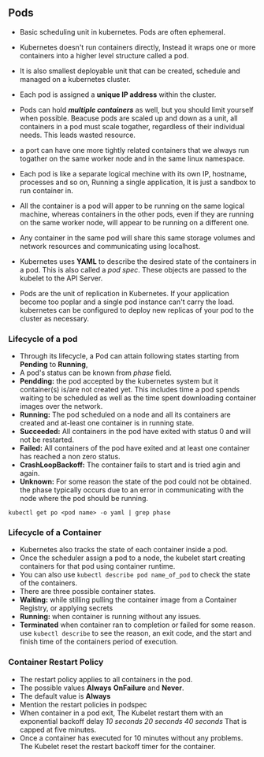 ## Pods
* Basic scheduling unit in kubernetes. Pods are often ephemeral.
* Kubernetes doesn't run containers directly, Instead it wraps one or more containers into a higher level structure called a pod.
* It is also smallest deployable unit that can be created, schedule and managed on a kubernetes cluster.
* Each pod is assigned a **unique IP address** within the cluster.
* Pods can hold ***multiple containers*** as well, but you should limit yourself when possible. Beacuse pods are scaled up and down as a unit, all containers in a pod must scale togather, regardless of their individual needs. This leads wasted resource.

* a port can have one more tightly related containers that we always run togather on the same worker node and in the same linux namespace. 
* Each pod is like a separate logical mechine with its own IP, hostname, processes and so on, Running a single application, It is just a sandbox to run container in.
* All the container is a pod will apper to be running on the same logical machine, whereas containers in the other pods, even if they are running on the same worker node, will appear to be running on a different one. 

* Any container in the same pod will share this same storage volumes and network resources and communicating using localhost.
*  Kubernetes uses **YAML** to describe the desired state of the containers in a pod. This is also called a *pod spec*. These objects are passed to the kubelet to the API Server. 
* Pods are the unit of replication in Kubernetes. If your application become too poplar and a single pod instance can't carry the load. kubernetes can be configured to deploy new replicas of your pod to the cluster as necessary.


### Lifecycle of a pod
* Through its lifecycle, a Pod can attain following states starting from **Pending** to **Running**, 
* A pod's status can be known from *phase* field.
* **Pendding:** the pod accepted by the kubernetes system but it container(s) is/are not created yet. This includes time a pod spends waiting to be scheduled as well as the time spent downloading container images over the network. 
* **Running:** The pod scheduled on a node and all its containers are created and at-least one container is in running state.
* **Succeeded:** All containers in the pod have exited with status 0 and will not be restarted. 
* **Failed:** All containers of the pod have exited and at least one container has reached a non zero status.
* **CrashLoopBackoff:** The container fails to start and is tried agin and again.
* **Unknown:** For some reason the state of the pod could not be obtained. the phase typically occurs due to an error in communicating with the node where the pod should be running. 

```
kubectl get po <pod name> -o yaml | grep phase
```
### Lifecycle of a Container
* Kubernetes also tracks the state of each container inside a pod. 
* Once the scheduler assign a pod to a node, the kubelet start creating containers for that pod using container runtime. 
* You can also use `kubectl describe pod name_of_pod` to check the state of the containers. 
* There are three possible container states. 
* **Waiting:** while stilling pulling the container image from a Container Registry, or applying secrets
* **Running:** when container is running without any issues.
* **Terminated** when container ran to completion or failed for some reason. use `kubectl describe` to see the reason, an exit code, and the start and finish time of the containers period of execution.

### Container Restart Policy
* The restart policy applies to all containers in the pod.
* The possible values **Always** **OnFailure** and **Never**. 
* The default value is **Always** 
* Mention the restart policies in podspec
* When container in a pod exit, The Kubelet restart them with an exponential backoff delay *10 seconds 20 seconds 40 seconds* That is capped at five minutes.
* Once a container has executed for 10 minutes without any problems. The Kubelet reset the restart backoff timer for the container.